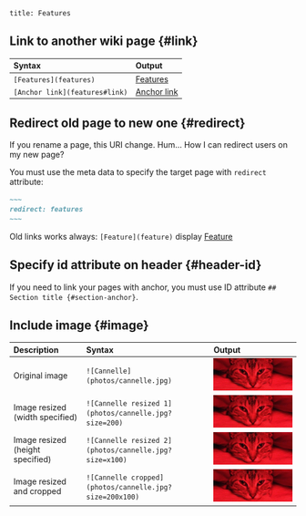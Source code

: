 ~~~
title: Features
~~~

## Link to another wiki page {#link}

| Syntax                         | Output                       |
|:-------------------------------|:-----------------------------|
| `[Features](features)`         | [Features](features)         |
| `[Anchor link](features#link)` | [Anchor link](features#link) |

## Redirect old page to new one {#redirect}

If you rename a page, this URI change. Hum… How I can redirect users on my new page?

You must use the meta data to specify the target page with `redirect` attribute:

``` md
~~~
redirect: features
~~~
```

Old links works always: `[Feature](feature)` display [Feature](feature)

## Specify id attribute on header {#header-id}

If you need to link your pages with anchor, you must use ID attribute `## Section title {#section-anchor}`.

## Include image {#image}

| Description                      | Syntax                                                   | Output                                                 |
|:---------------------------------|:---------------------------------------------------------|:-------------------------------------------------------|
| Original image                   | `![Cannelle](photos/cannelle.jpg)`                      | ![Alt text](photos/cannelle.jpg)                      |
| Image resized (width specified)  | `![Cannelle resized 1](photos/cannelle.jpg?size=200)`   | ![Cannelle resized 1](photos/cannelle.jpg?size=200)   |
| Image resized (height specified) | `![Cannelle resized 2](photos/cannelle.jpg?size=x100)`  | ![Cannelle resized 2](photos/cannelle.jpg?size=x100)  |
| Image resized and cropped        | `![Cannelle cropped](photos/cannelle.jpg?size=200x100)` | ![Cannelle cropped](photos/cannelle.jpg?size=200x100) |

